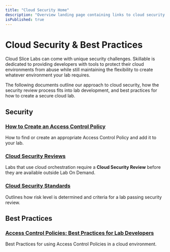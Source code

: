 ```yaml
---
title: "Cloud Security Home"
description: "Overview landing page containing links to cloud security resources."
isPublished: true
---
```


# Cloud Security & Best Practices

Cloud Slice Labs can come with unique security challenges. Skillable is dedicated to providing developers with tools to protect their cloud environments from abuse while still maintaining the flexibility to create whatever environment your lab requires. 

The following documents outline our approach to cloud security, how the security review process fits into lab development, and best practices for how to create a secure cloud lab.

## Security

### [How to Create an Access Control Policy](../create-a-restriction-policy.md)
How to find or create an appropriate Access Control Policy and add it to your lab.

### [Cloud Security Reviews](./cloud-security-review.md)
Labs that use cloud orchestration require a **Cloud Security Review** before they are available outside Lab On Demand.

### [Cloud Security Standards](./cloud-security-standards.md)
Outlines how risk level is determined and criteria for a lab passing security review.

## Best Practices

### [Access Control Policies: Best Practices for Lab Developers](../acp-best-practices.md)
Best Practices for using Access Control Policies in a cloud environment.

